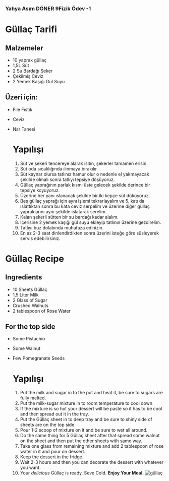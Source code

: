 ### Yahya Asım DÖNER 9Fizik Ödev -1


# Güllaç Tarifi

## Malzemeler
* 10 yaprak güllaç
* 1,5L Süt
* 2 Su Bardağı Şeker
* Çekilmiş Ceviz
* 2 Yemek Kaşığı Gül Suyu
## Üzeri için:
* File Fıstık
* Ceviz
* Nar Tanesi

    # Yapılışı
     1. Süt ve şekeri tencereye alarak ısıtın, şekerler tamamen erisin.
     2. Süt oda sıcaklığında ılınmaya bırakılır.
     3. Süt kaynar olursa tatlınız hamur olur o nedenle el yakmayacak şekilde olmalı sonra tatlıyı tepsiye döşüyoruz.
     4. Güllaç yaprağının parlak kısmı üste gelecek şekilde derince bir tepsiye koyuyoruz.
     5. Üzerine her yanı ıslanacak şekilde bir iki kepçe süt döküyoruz.
     6. Beş güllaç yaprağı için aynı işlemi tekrarlayalım ve 5. katı da ıslattıktan sonra bu kata ceviz serpelim ve üzerine diğer güllaç yapraklarını aynı şekilde ıslatarak serelim.
     7. Kalan şekerli sütten bir su bardağı kadar alalım.
     8. İçerisine 2 yemek kaşığı gül suyu ekleyip tatlının üzerine gezdirelim.
     9. Tatlıyı buz dolabında muhafaza edinizin.
     10. En az 2-3 saat dinlendirdikten sonra üzerini isteğe göre süsleyerek servis edebilirsiniz.

# Güllaç Recipe

## Ingredients
* 10 Sheets Güllaç
* 1,5 Liter Milk
* 2 Glass of Sugar
* Crushed Walnuts
* 2 tablespoon of Rose Water
## For the top side
* Some Pistachio
* Some Walnut
* Few Pomegranate Seeds

    # Yapılışı
     1. Put the milk and sugar in to the pot and heat it, be sure to sugars are fully melted.
     2. Put the milk-sugar mixture in to room temperature to cool down
     3. İf the mixture is so hot your dessert will be paste so it has to be cool and then spread out it in the tray.
     4. Put the Güllaç sheet in to deep tray and be sure to shiny side of sheets are on the top side.
     5. Pour 1-2 scoop of mixture on it and be sure to wet all around.
     6. Do the same thing for 5 Güllaç sheet after that spread some walnut on the sheet and then put the other sheets with same way.
     7. Take one glass from remaining mixture and add 2 tablespoon of rose water in it and pour on dessert.
     8. Keep the dessert in the fridge.
     9. Wait 2-3 hours and then you can decorate the dessert with whatever you want.
     10. Your _delicious_ Güllaç is ready. Seve Cold. **Enjoy Your Meal.**
     ![güllaç](https://i2.milimaj.com/i/milliyet/75/0x410/5c8dd3b145d2a09e00a022b5.jpg)




